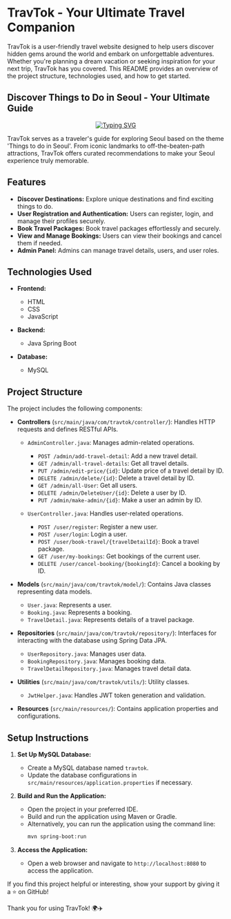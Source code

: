 # TravTok - Your Ultimate Travel Companion

TravTok is a user-friendly travel website designed to help users discover hidden gems around the world and embark on unforgettable adventures. Whether you're planning a dream vacation or seeking inspiration for your next trip, TravTok has you covered. This README provides an overview of the project structure, technologies used, and how to get started.

## Discover Things to Do in Seoul - Your Ultimate Guide

<p align="center">
  <a href="https://git.io/typing-svg"><img src="https://readme-typing-svg.demolab.com?font=Fira+Code&size=24&pause=1000&color=F75C7E&center=true&width=435&lines=TravTok;Things to Do in Seoul" alt="Typing SVG" /></a>
</p>

TravTok serves as a traveler's guide for exploring Seoul based on the theme 'Things to do in Seoul'. From iconic landmarks to off-the-beaten-path attractions, TravTok offers curated recommendations to make your Seoul experience truly memorable.

## Features

- **Discover Destinations:** Explore unique destinations and find exciting things to do.
- **User Registration and Authentication:** Users can register, login, and manage their profiles securely.
- **Book Travel Packages:** Book travel packages effortlessly and securely.
- **View and Manage Bookings:** Users can view their bookings and cancel them if needed.
- **Admin Panel:** Admins can manage travel details, users, and user roles.

## Technologies Used

- **Frontend:**
  - HTML
  - CSS
  - JavaScript

- **Backend:**
  - Java Spring Boot

- **Database:**
  - MySQL

## Project Structure

The project includes the following components:

- **Controllers** (`src/main/java/com/travtok/controller/`): Handles HTTP requests and defines RESTful APIs.

  - `AdminController.java`: Manages admin-related operations.
    - `POST /admin/add-travel-detail`: Add a new travel detail.
    - `GET /admin/all-travel-details`: Get all travel details.
    - `PUT /admin/edit-price/{id}`: Update price of a travel detail by ID.
    - `DELETE /admin/delete/{id}`: Delete a travel detail by ID.
    - `GET /admin/all-User`: Get all users.
    - `DELETE /admin/DeleteUser/{id}`: Delete a user by ID.
    - `PUT /admin/make-admin/{id}`: Make a user an admin by ID.

  - `UserController.java`: Handles user-related operations.
    - `POST /user/register`: Register a new user.
    - `POST /user/login`: Login a user.
    - `POST /user/book-travel/{travelDetailId}`: Book a travel package.
    - `GET /user/my-bookings`: Get bookings of the current user.
    - `DELETE /user/cancel-booking/{bookingId}`: Cancel a booking by ID.

- **Models** (`src/main/java/com/travtok/model/`): Contains Java classes representing data models.

  - `User.java`: Represents a user.
  - `Booking.java`: Represents a booking.
  - `TravelDetail.java`: Represents details of a travel package.

- **Repositories** (`src/main/java/com/travtok/repository/`): Interfaces for interacting with the database using Spring Data JPA.

  - `UserRepository.java`: Manages user data.
  - `BookingRepository.java`: Manages booking data.
  - `TravelDetailRepository.java`: Manages travel detail data.

- **Utilities** (`src/main/java/com/travtok/utils/`): Utility classes.

  - `JwtHelper.java`: Handles JWT token generation and validation.

- **Resources** (`src/main/resources/`): Contains application properties and configurations.


## Setup Instructions

1. **Set Up MySQL Database:**
   - Create a MySQL database named `travtok`.
   - Update the database configurations in `src/main/resources/application.properties` if necessary.

2. **Build and Run the Application:**
   - Open the project in your preferred IDE.
   - Build and run the application using Maven or Gradle.
   - Alternatively, you can run the application using the command line:
     ```bash
     mvn spring-boot:run
     ```

3. **Access the Application:**
   - Open a web browser and navigate to `http://localhost:8080` to access the application.



If you find this project helpful or interesting, show your support by giving it a ⭐️ on GitHub!

Thank you for using TravTok! 🌍✈️
